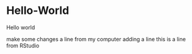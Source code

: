 # Hello-World
Hello world


make some changes
a line from my computer
adding a line
this is a line from RStudio